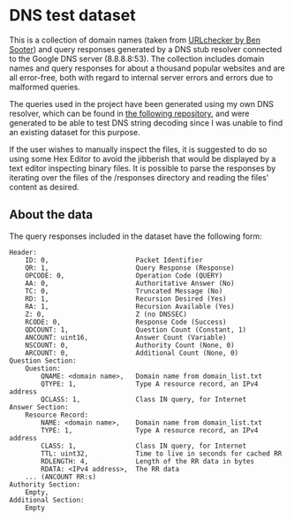# DNS test dataset

This is a collection of domain names (taken from [URLchecker by Ben Sooter](https://github.com/bensooter/URLchecker)) and query responses generated by a DNS stub resolver connected to the Google DNS server (8.8.8.8:53). The collection includes domain names and query responses for about a thousand popular websites and are all error-free, both with regard to internal server errors and errors due to malformed queries.

The queries used in the project have been generated using my own DNS resolver, which can be found in [the following repository](https://github.com/MuhammedReza07/dns_resolver), and were generated to be able to test DNS string decoding since I was unable to find an existing dataset for this purpose.

If the user wishes to manually inspect the files, it is suggested to do so using some Hex Editor to avoid the jibberish that would be displayed by a text editor inspecting binary files. It is possible to parse the responses by iterating over the files of the /responses directory and reading the files' content as desired.

## About the data
The query responses included in the dataset have the following form:

    Header:
        ID: 0,                      Packet Identifier
        QR: 1,                      Query Response (Response)
        OPCODE: 0,                  Operation Code (QUERY)
        AA: 0,                      Authoritative Answer (No)
        TC: 0,                      Truncated Message (No)
        RD: 1,                      Recursion Desired (Yes)
        RA: 1,                      Recursion Available (Yes)
        Z: 0,                       Z (no DNSSEC)
        RCODE: 0,                   Response Code (Success)
        QDCOUNT: 1,                 Question Count (Constant, 1)
        ANCOUNT: uint16,            Answer Count (Variable)
        NSCOUNT: 0,                 Authority Count (None, 0)
        ARCOUNT: 0,                 Additional Count (None, 0)
    Question Section:
        Question:
            QNAME: <domain name>,   Domain name from domain_list.txt
            QTYPE: 1,               Type A resource record, an IPv4 address
            QCLASS: 1,              Class IN query, for Internet
    Answer Section:
        Resource Record:
            NAME: <domain name>,    Domain name from domain_list.txt
            TYPE: 1,                Type A resource record, an IPv4 address
            CLASS: 1,               Class IN query, for Internet
            TTL: uint32,            Time to live in seconds for cached RR 
            RDLENGTH: 4,            Length of the RR data in bytes
            RDATA: <IPv4 address>,  The RR data
        ... (ANCOUNT RR:s)
    Authority Section:
        Empty,
    Additional Section:
        Empty
